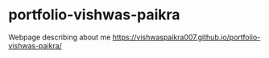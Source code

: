 # portfolio-vishwas-paikra
Webpage describing about me
https://vishwaspaikra007.github.io/portfolio-vishwas-paikra/
